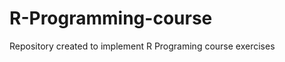 R-Programming-course
====================

Repository created to implement R Programing course exercises
